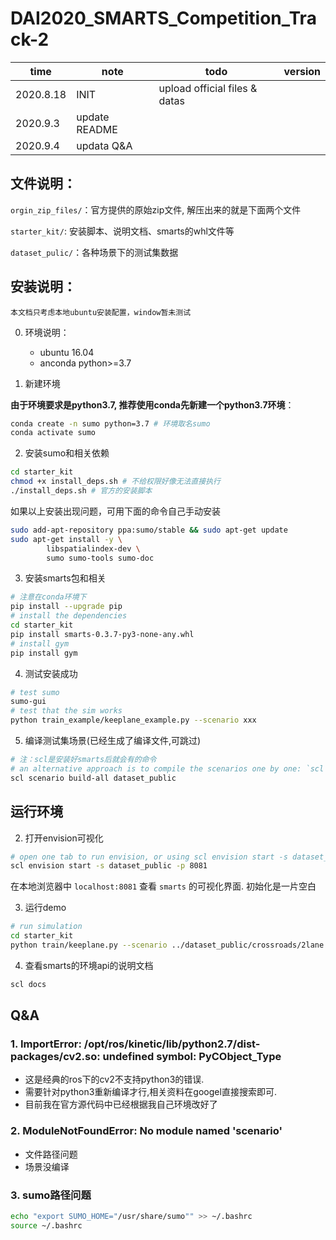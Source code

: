 # DAI2020_SMARTS_Competition_Track-2

|time|note|todo |version|
|--|--|--|--|
|2020.8.18|INIT|upload official files & datas||
|2020.9.3|update README || 
|2020.9.4|updata Q&A ||

## 文件说明：
`orgin_zip_files/`：官方提供的原始zip文件, 解压出来的就是下面两个文件

`starter_kit/`: 安装脚本、说明文档、smarts的whl文件等

`dataset_pulic/`：各种场景下的测试集数据

## 安装说明：
    本文档只考虑本地ubuntu安装配置，window暂未测试

0. 环境说明：
    - ubuntu 16.04
    - anconda python>=3.7

1. 新建环境
   
**由于环境要求是python3.7, 推荐使用conda先新建一个python3.7环境**：
```bash
conda create -n sumo python=3.7 # 环境取名sumo
conda activate sumo
```
2. 安装sumo和相关依赖
```bash
cd starter_kit
chmod +x install_deps.sh # 不给权限好像无法直接执行
./install_deps.sh # 官方的安装脚本
```
如果以上安装出现问题，可用下面的命令自己手动安装
```bash
sudo add-apt-repository ppa:sumo/stable && sudo apt-get update
sudo apt-get install -y \
        libspatialindex-dev \
        sumo sumo-tools sumo-doc
```

3. 安装smarts包和相关
```bash
# 注意在conda环境下
pip install --upgrade pip
# install the dependencies
cd starter_kit
pip install smarts-0.3.7-py3-none-any.whl
# install gym
pip install gym
```

4. 测试安装成功
```bash
# test sumo
sumo-gui
# test that the sim works
python train_example/keeplane_example.py --scenario xxx
```

5. 编译测试集场景(已经生成了编译文件,可跳过)
```bash
# 注：scl是安装好smarts后就会有的命令
# an alternative approach is to compile the scenarios one by one: `scl scenario build ${scenario_dir}`
scl scenario build-all dataset_public
```

## 运行环境

2. 打开envision可视化
```bash
# open one tab to run envision, or using scl envision start -s dataset_public
scl envision start -s dataset_public -p 8081
```
在本地浏览器中 `localhost:8081` 查看 `smarts` 的可视化界面. 初始化是一片空白

3. 运行demo
```bash
# run simulation
cd starter_kit
python train/keeplane.py --scenario ../dataset_public/crossroads/2lane
```

4. 查看smarts的环境api的说明文档
```bash
scl docs
```

## Q&A
### 1. ImportError: /opt/ros/kinetic/lib/python2.7/dist-packages/cv2.so: undefined symbol: PyCObject_Type
- 这是经典的ros下的cv2不支持python3的错误.
- 需要针对python3重新编译才行,相关资料在googel直接搜索即可.
- 目前我在官方源代码中已经根据我自己环境改好了

### 2. ModuleNotFoundError: No module named 'scenario'
- 文件路径问题
- 场景没编译

### 3. sumo路径问题
```bash
echo "export SUMO_HOME="/usr/share/sumo"" >> ~/.bashrc
source ~/.bashrc
```